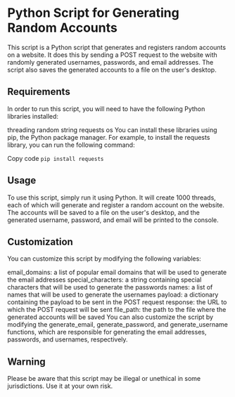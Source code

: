 # Python Script for Generating Random Accounts
This script is a Python script that generates and registers random accounts on a website. It does this by sending a POST request to the website with randomly generated usernames, passwords, and email addresses. The script also saves the generated accounts to a file on the user's desktop.

## Requirements
In order to run this script, you will need to have the following Python libraries installed:

threading
random
string
requests
os
You can install these libraries using pip, the Python package manager. For example, to install the requests library, you can run the following command:

Copy code
`pip install requests`
## Usage
To use this script, simply run it using Python. It will create 1000 threads, each of which will generate and register a random account on the website. The accounts will be saved to a file on the user's desktop, and the generated username, password, and email will be printed to the console.

## Customization
You can customize this script by modifying the following variables:

email_domains: a list of popular email domains that will be used to generate the email addresses
special_characters: a string containing special characters that will be used to generate the passwords
names: a list of names that will be used to generate the usernames
payload: a dictionary containing the payload to be sent in the POST request
response: the URL to which the POST request will be sent
file_path: the path to the file where the generated accounts will be saved
You can also customize the script by modifying the generate_email, generate_password, and generate_username functions, which are responsible for generating the email addresses, passwords, and usernames, respectively.

## Warning
Please be aware that this script may be illegal or unethical in some jurisdictions. Use it at your own risk.
